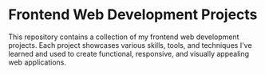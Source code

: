# Frontend Web Development Projects

This repository contains a collection of my frontend web development projects. Each project showcases various skills, tools, and techniques I've learned and used to create functional, responsive, and visually appealing web applications.
